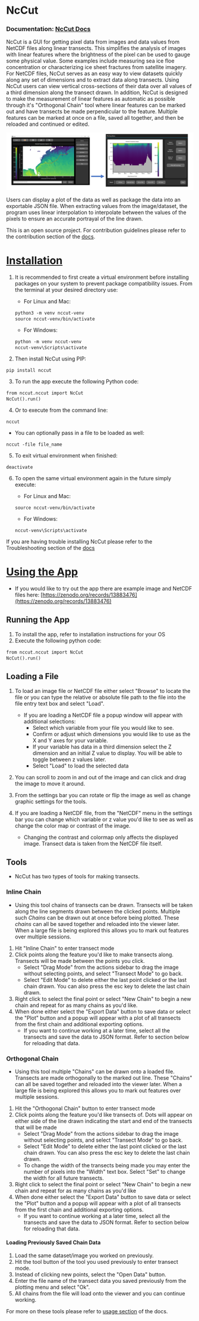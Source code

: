 # NcCut

### Documentation: [NcCut Docs](https://nccut.readthedocs.io/en/latest/index.html)

NcCut is a GUI for getting pixel data from images and data values from NetCDF files along linear transects. This simplifies the analysis of images with linear features where the brightness of the pixel can be used to gauge some physical value. Some examples include measuring sea ice floe concentration or characterizing ice sheet fractures from satellite imagery. For NetCDF files, NcCut serves as an easy way to view datasets quickly along any set of dimensions and to extract data along transects. Using NcCut users can view vertical cross-sections of their data over all values of a third dimension along the transect drawn. In addition, NcCut is designed to make the measurement of linear features as automatic as possible through it's "Orthogonal Chain" tool where linear features can be marked out and have transects be made perpendicular to the feature. Multiple features can be marked at once on a file, saved all together, and then be reloaded and continued or edited.


![](docs/source/_media/nccutgraphic.png)

Users can display a plot of the data as well as package the data into an exportable JSON file. When extracting values from the image/dataset, the program uses linear interpolation to interpolate between the values of the pixels to ensure an accurate portrayal of the line drawn. 

This is an open source project. For contribution guidelines please refer to the contribution section of the [docs](https://nccut.readthedocs.io/en/latest/contribution.html).

# <ins>Installation</ins>

1. It is recommended to first create a virtual environment before installing packages on your system to prevent package compatibility issues. From the terminal at your desired directory use:

   * For Linux and Mac:
    ```
    python3 -m venv nccut-venv
    source nccut-venv/bin/activate
    ```

   * For Windows:
    ```
    python -m venv nccut-venv
    nccut-venv\Scripts\activate
    ```

2. Then install NcCut using PIP:

```
pip install nccut
```
3. To run the app execute the following Python code:
```
from nccut.nccut import NcCut
NcCut().run()
```
4. Or to execute from the command line:
```
nccut
```

  * You can optionally pass in a file to be loaded as well:
   ```
   nccut -file file_name
   ```

5. To exit virtual environment when finished:
 
```
deactivate
```

6. To open the same virtual environment again in the future simply execute:

   * For Linux and Mac:
    ```
    source nccut-venv/bin/activate
    ```

   * For Windows:
    ```
    nccut-venv\Scripts\activate
    ```

If you are having trouble installing NcCut please refer to the Troubleshooting section of the [docs](https://nccut.readthedocs.io/en/latest/installation.html)

# <ins>Using the App</ins>

* If you would like to try out the app there are example image and NetCDF files here: [https://zenodo.org/records/13883476](https://zenodo.org/records/13883476)

## Running the App

1. To install the app, refer to installation instructions for your OS
2. Execute the following python code:
```
from nccut.nccut import NcCut
NcCut().run()
```

## Loading a File

1.  To load an image file or NetCDF file either select "Browse" to locate the file or you can type the relative or absolute file path to the file into the file entry text box and select "Load".
    * If you are loading a NetCDF file a popup window will appear with additional selections:
        * Select which variable from your file you would like to see.
        * Confirm or adjust which dimensions you would like to use as the X and Y axes for your variable.
        * If your variable has data in a third dimension select the Z dimension and an initial Z value to display. You will be able to toggle between z values later.
        * Select "Load" to load the selected data


2. You can scroll to zoom in and out of the image and can click and drag the image to move it around.
3. From the settings bar you can rotate or flip the image as well as change graphic settings for the tools.
4. If you are loading a NetCDF file, from the "NetCDF" menu in the settings bar you can change which variable or z value you'd like to see as well as change the color map or contrast of the image.
   * Changing the contrast and colormap only affects the displayed image. Transect data is taken from the NetCDF file itself.

## Tools
* NcCut has two types of tools for making transects.
### Inline Chain
* Using this tool chains of transects can be drawn. Transects will be taken along the line segments drawn between the clicked points. Multiple such *Chains* can be drawn out at once before being plotted. These *chains* can all be saved together and reloaded into the viewer later. When a large file is being explored this allows you to mark out features over multiple sessions.


1. Hit "Inline Chain" to enter transect mode
2. Click points along the feature you'd like to make transects along. Transects will be made between the points you click.
    * Select "Drag Mode" from the actions sidebar to drag the image without selecting points, and select "Transect Mode" to go back. 
    * Select "Edit Mode" to delete either the last point clicked or the last chain drawn. You can also press the esc key to delete the last chain drawn.
3. Right click to select the final point or select "New Chain" to begin a new chain and repeat for as many chains as you'd like.
4. When done either select the "Export Data" button to save data or select the "Plot" button and a popup will appear with a plot of all transects from the first chain and additional exporting options.
   * If you want to continue working at a later time, select all the transects and save the data to JSON format. Refer to section below for reloading that data.


### Orthogonal Chain
* Using this tool multiple "Chains" can be drawn onto a loaded file. Transects are made orthogonally to the marked out line. These "Chains" can all be saved together and reloaded into the viewer later. When a large file is being explored this allows you to mark out features over multiple sessions.


1. Hit the "Orthogonal Chain" button to enter transect mode
2. Click points along the feature you'd like transects of. Dots will appear on either side of the line drawn indicating the start and end of the transects that will be made
   * Select "Drag Mode" from the actions sidebar to drag the image without selecting points, and select "Transect Mode" to go back.
   * Select "Edit Mode" to delete either the last point clicked or the last chain drawn. You can also press the esc key to delete the last chain drawn.
   * To change the width of the transects being made you may enter the number of pixels into the "Width" text box. Select "Set" to change the width for all future transects.
3. Right click to select the final point or select "New Chain" to begin a new chain and repeat for as many chains as you'd like
4. When done either select the "Export Data" button to save data or select the "Plot" button and a popup will appear with a plot of all transects from the first chain and additional exporting options.
   * If you want to continue working at a later time, select all the transects and save the data to JSON format. Refer to section below for reloading that data.


#### Loading Previously Saved Chain Data
1. Load the same dataset/image you worked on previously.
2. Hit the tool button of the tool you used previously to enter transect mode.
3. Instead of clicking new points, select the "Open Data" button.
4. Enter the file name of the transect data you saved previously from the plotting menu and select "Ok".
5. All chains from the file will load onto the viewer and you can continue working.

For more on these tools please refer to [usage section](https://nccut.readthedocs.io/en/latest/usage.html) of the docs.